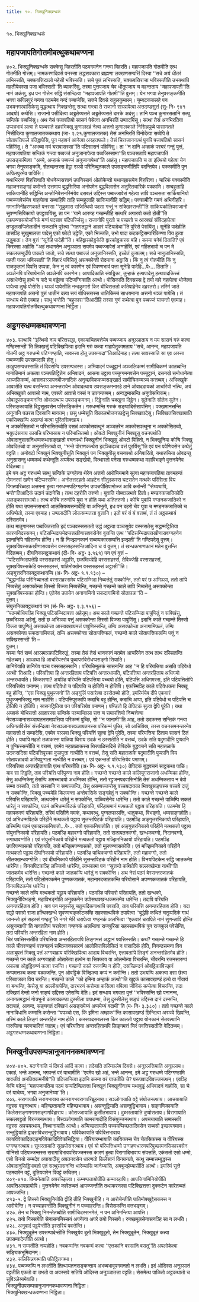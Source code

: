 ```yaml
---
title: १०. भिक्खुनिक्खन्धकं

---
```

१०. भिक्खुनिक्खन्धकं  


## महापजापतिगोतमीवत्थुकथावण्णना

४०२. भिक्खुनिक्खन्धके सक्केसु विहरतीति पठमगमनेन गन्त्वा विहरति। महापजापति गोतमीति एत्थ गोतमीति गोत्तम्। नामकरणदिवसे पनस्सा लद्धसक्कारा ब्राह्मणा लक्खणसम्पत्तिं दिस्वा ‘‘सचे अयं धीतरं लभिस्सति, चक्कवत्तिरञ्ञो महेसी भविस्सति। सचे पुत्तं लभिस्सति, चक्कवत्तिराजा भविस्सतीति उभयथापि महतीयेवस्सा पजा भविस्सती’’ति ब्याकरिंसु, तस्मा पुत्तपजाय चेव धीतुपजाय च महन्तताय ‘‘महापजापती’’ति नामं अकंसु, इध पन गोत्तेन सद्धिं संसन्दित्वा ‘‘महापजापति गोतमी’’ति वुत्तम्। येन भगवा तेनुपसङ्कमीति भगवा कपिलपुरं गन्त्वा पठममेव नन्दं पब्बाजेसि, सत्तमे दिवसे राहुलकुमारम्। चुम्बटककलहे पन उभयनगरवासिकेसु युद्धत्थाय निक्खन्तेसु सत्था गन्त्वा ते राजानो सञ्ञापेत्वा अत्तदण्डसुत्तं (सु॰ नि॰ ९४१ आदयो) कथेसि। राजानो पसीदित्वा अड्ढतेय्यसते अड्ढतेय्यसते दारके अदंसु। तानि पञ्च कुमारसतानि सत्थु सन्तिके पब्बजिंसु। अथ नेसं पजापतियो सासनं पेसेत्वा अनभिरतिं उप्पादयिंसु। सत्था तेसं अनभिरतिया उप्पन्नभावं ञत्वा ते पञ्चसते दहरभिक्खू कुणालदहं नेत्वा अत्तनो कुणालकाले निसिन्नपुब्बे पासाणतले निसीदित्वा कुणालजातककथाय (जा॰ २.२१.कुणालजातक) तेसं अनभिरतिं विनोदेत्वा सब्बेपि ते सोतापत्तिफले पतिट्ठापेसि, पुन महावनं आनेत्वा अरहत्तफले। तेसं चित्तजाननत्थं पुनपि पजापतियो सासनं पहिणिंसु। ते ‘‘अभब्बा मयं घरावासस्सा’’ति पटिसासनं पहिणिंसु। ता ‘‘न दानि अम्हाकं परघरं गन्तुं युत्तं, महापजापतिया सन्तिकं गन्त्वा पब्बज्जं अनुजानापेत्वा पब्बजिस्सामा’’ति पञ्चसतापि महापजापतिं उपसङ्कमित्वा ‘‘अय्ये, अम्हाकं पब्बज्जं अनुजानापेथा’’ति आहंसु। महापजापति च ता इत्थियो गहेत्वा येन भगवा तेनुपसङ्कमि, सेतच्छत्तस्स हेट्ठा रञ्ञो परिनिब्बुतकाले उपसङ्कमीतिपि वदन्तियेव। पक्कामीति पुन कपिलपुरमेव पाविसि।  
यथाभिरन्तं विहरित्वाति बोधनेय्यसत्तानं उपनिस्सयं ओलोकेन्तो यथाज्झासयेन विहरित्वा। चारिकं पक्कामीति महाजनसङ्गहं करोन्तो उत्तमाय बुद्धसिरिया अनोपमेन बुद्धविलासेन अतुरितचारिकं पक्कामि। सम्बहुलाहि साकियानीहि सद्धिन्ति अन्तोनिवेसनस्मिंयेव दसबलं उद्दिस्स पब्बज्जावेसं गहेत्वा तापि पञ्चसता साकियानियो पब्बज्जावेसंयेव गाहापेत्वा सब्बाहिपि ताहि सम्बहुलाहि साकियानीहि सद्धिम्। पक्कामीति गमनं अभिनीहरि। गमनाभिनीहरणकाले पनस्सा ‘‘सुकुमारा राजित्थियो पदसा गन्तुं न सक्खिस्सन्ती’’ति साकियकोलियराजानो सुवण्णसिविकायो उपट्ठापयिंसु, ता पन ‘‘याने आरुय्ह गच्छन्तीहि सत्थरि अगारवो कतो होती’’ति एकपण्णासयोजनिकं मग्गं पदसाव पटिपज्जिंसु। राजानोपि पुरतो च पच्छतो च आरक्खं संविदहापेत्वा तण्डुलसप्पितेलादीनं सकटानि पूरेत्वा ‘‘गतगतट्ठाने आहारं पटियादेथा’’ति पुरिसे पेसयिंसु। सूनेहि पादेहीति तासञ्हि सुखुमालत्ता पादेसु एको फोटो उट्ठेति, एको भिज्जति, उभो पादा कटकट्ठिसम्परिकिण्णा विय हुत्वा उद्धुमाता। तेन वुत्तं ‘‘सूनेहि पादेही’’ति। बहिद्वारकोट्ठकेति द्वारकोट्ठकस्स बहि। कस्मा पनेवं ठिताति? एवं किरस्सा अहोसि ‘‘अहं तथागतेन अनुञ्ञाता सयमेव पब्बज्जावेसं अग्गहेसिं, एवं गहितभावो च पन मे सकलजम्बुदीपे पाकटो जातो, सचे सत्था पब्बज्जं अनुजानिस्सति, इच्चेतं कुसलम्। सचे नानुजानिस्सति, महती गरहा भविस्सती’’ति विहारं पविसितुं असक्कोन्ती रोदमाना अट्ठासि। किं नु त्वं गोतमीति किं नु राजकुलानं विपत्ति उप्पन्ना, केन नु त्वं कारणेन एवं विवण्णभावं पत्ता सूनेहि पादेहि…पे॰… ठिताति।  
अञ्ञेनपि परियायेनाति अञ्ञेनपि कारणेन। आपादिकाति संवड्ढिका, तुम्हाकं हत्थपादेसु हत्थपादकिच्चं असाधेन्तेसु हत्थे च पादे च वड्ढेत्वा पटिजग्गिकाति अत्थो। पोसिकाति दिवसस्स द्वे तयो वारे नहापेत्वा भोजेत्वा पायेत्वा तुम्हे पोसेसि। थञ्ञं पायेसीति नन्दकुमारो किर बोधिसत्ततो कतिपाहेनेव दहरतरो। तस्मिं जाते महापजापति अत्तनो पुत्तं धातीनं दत्वा सयं बोधिसत्तस्स धातिकिच्चं साधयमाना अत्तनो थञ्ञं पायेसि। तं सन्धाय थेरो एवमाह। साधु भन्तेति ‘‘बहुकारा’’तिआदीहि तस्सा गुणं कथेत्वा पुन पब्बज्जं याचन्तो एवमाह।  
महापजापतिगोतमीवत्थुकथावण्णना निट्ठिता।  


## अट्ठगरुधम्मकथावण्णना

४०३. सत्थापि ‘‘इत्थियो नाम परित्तसद्धा, एकायाचितमत्तेयेव पब्बज्जाय अनुञ्ञाताय न मम सासनं गरुं कत्वा गण्हिस्सन्ती’’ति तिक्खत्तुं पटिक्खिपित्वा इदानि गरुं कत्वा गाहापेतुकामताय ‘‘सचे, आनन्द, महापजापति गोतमी अट्ठ गरुधम्मे पटिग्गण्हाति, सावस्सा होतु उपसम्पदा’’तिआदिमाह। तत्थ सावस्साति सा एव अस्सा पब्बज्जापि उपसम्पदापि होतु।  
तदहुपसम्पन्नस्साति तं दिवसम्पि उपसम्पन्नस्स। अभिवादनं पच्चुट्ठानं अञ्जलिकम्मं सामीचिकम्मं कातब्बन्ति मानातिमानं अकत्वा पञ्चपतिट्ठितेन अभिवादनं, आसना उट्ठाय पच्चुग्गमनवसेन पच्चुट्ठानं, दसनखे समोधानेत्वा अञ्जलिकम्मं, आसनपञ्ञापनबीजनादिकं अनुच्छविककम्मसङ्खातं सामीचिकम्मञ्च कत्तब्बम्। अभिक्खुके आवासेति यत्थ वसन्तिया अनन्तरायेन ओवादत्थाय उपसङ्कमनारहे ठाने ओवाददायको आचरियो नत्थि, अयं अभिक्खुको आवासो नाम, एवरूपे आवासे वस्सं न उपगन्तब्बम्। अन्वद्धमासन्ति अनुपोसथिकम्। ओवादूपसङ्कमनन्ति ओवादत्थाय उपसङ्कमनम्। दिट्ठेनाति चक्खुना दिट्ठेन। सुतेनाति सोतेन सुतेन। परिसङ्कायाति दिट्ठसुतवसेन परिसङ्कितेन। गरुधम्मन्ति गरुकं सङ्घादिसेसापत्तिम्। पक्खमानत्तन्ति अनूनानि पन्नरस दिवसानि मानत्तम्। छसु धम्मेसूति विकालभोजनच्छट्ठेसु सिक्खापदेसु। सिक्खितसिक्खायाति एकसिक्खम्पि अखण्डं कत्वा पूरितसिक्खाय।  
न अक्कोसितब्बो न परिभासितब्बोति दसन्नं अक्कोसवत्थूनं अञ्ञतरेन अक्कोसवत्थुना न अक्कोसितब्बो, भयुपदंसनाय कायचि परिभासाय न परिभासितब्बो। ओवटो भिक्खुनीनं भिक्खूसु वचनपथोति ओवादानुसासनिधम्मकथासङ्खातो वचनपथो भिक्खुनीनं भिक्खूसु ओवटो पिहितो, न भिक्खुनिया कोचि भिक्खु ओवदितब्बो वा अनुसासितब्बो वा, ‘‘भन्ते पोराणकत्थेरा इदञ्चिदञ्च वत्तं पूरयिंसू’’ति एवं पन पवेणिवसेन कथेतुं वट्टति। अनोवटो भिक्खूनं भिक्खुनीसूति भिक्खूनं पन भिक्खुनीसु वचनपथो अनिवारितो, यथारुचिया ओवदन्तु अनुसासन्तु धम्मकथं कथेन्तूति अयमेत्थ सङ्खेपो, वित्थारतो पनेसा गरुधम्मकथा महाविभङ्गे वुत्तनयेनेव वेदितब्बा।  
इमे पन अट्ठ गरुधम्मे सत्थु सन्तिके उग्गहेत्वा थेरेन अत्तनो आरोचियमाने सुत्वा महापजापतिया तावमहन्तं दोमनस्सं खणेन पटिप्पस्सम्भि। अनोतत्तदहतो आहटेन सीतुदकस्स घटसतेन मत्थके परिसित्ता विय विगतपरिळाहा अत्तमना हुत्वा गरुधम्मपटिग्गहणेन उप्पन्नपीतिपामोज्जं आवि करोन्ती ‘‘सेय्यथापि, भन्ते’’तिआदिकं उदानं उदानेसि। तत्थ दहरोति तरुणो। युवाति योब्बञ्ञभावे ठितो। मण्डनकजातिकोति अलङ्कारसभावो। तत्थ कोचि तरुणोपि युवा न होति यथा अतितरुणो। कोचि युवापि मण्डनकजातिको न होति यथा उपसन्तसभावो आलसियब्यसनादीहि वा अभिभूतो, इध पन दहरो चेव युवा च मण्डनकजातिको च अधिप्पेतो, तस्मा एवमाह। उप्पलादीनि लोकसम्मतत्ता वुत्तानि। इतो परं यं यं वत्तब्बं, तं तं अट्ठकथायं दस्सितमेव।  
तत्थ मातुगामस्स पब्बजितत्ताति इदं पञ्चवस्ससततो उद्धं अट्ठत्वा पञ्चसुयेव वस्ससतेसु सद्धम्मट्ठितिया कारणनिदस्सनम्। पटिसम्भिदापभेदप्पत्तखीणासववसेनेव वुत्तन्ति एत्थ ‘‘पटिसम्भिदापत्तखीणासवग्गहणेन झानानिपि गहितानेव होन्ति। न हि निज्झानकानं सब्बप्पकारसम्पत्ति इज्झती’’ति गण्ठिपदेसु वुत्तम्। सुक्खविपस्सकखीणासववसेन वस्ससहस्सन्तिआदिना च यं वुत्तम्। तं खन्धकभाणकानं मतेन वुत्तन्ति वेदितब्बम्। दीघनिकायट्ठकथायं (दी॰ नि॰ अट्ठ॰ ३.१६१) पन एवं वुत्तं –  
‘‘पटिसम्भिदापत्तेहि वस्ससहस्सं अट्ठासि, छळभिञ्ञेहि वस्ससहस्सं, तेविज्जेहि वस्ससहस्सं, सुक्खविपस्सकेहि वस्ससहस्सं, पातिमोक्खेन वस्ससहस्सं अट्ठासी’’ति।  
अङ्गुत्तरनिकायट्ठकथायम्पि (अ॰ नि॰ अट्ठ॰ १.१.१३०) –  
‘‘बुद्धानञ्हि परिनिब्बानतो वस्ससहस्समेव पटिसम्भिदा निब्बत्तेतुं सक्कोन्ति, ततो परं छ अभिञ्ञा, ततो तापि निब्बत्तेतुं असक्कोन्ता तिस्सो विज्जा निब्बत्तेन्ति, गच्छन्ते गच्छन्ते काले तापि निब्बत्तेतुं असक्कोन्ता सुक्खविपस्सका होन्ति। एतेनेव उपायेन अनागामिनो सकदागामिनो सोतापन्ना’’ति –  
वुत्तम्।  
संयुत्तनिकायट्ठकथायं पन (सं॰ नि॰ अट्ठ॰ २.३.१५६) –  
‘‘पठमबोधियञ्हि भिक्खू पटिसम्भिदापत्ता अहेसुम्। अथ काले गच्छन्ते पटिसम्भिदा पापुणितुं न सक्खिंसु, छळभिञ्ञा अहेसुं, ततो छ अभिञ्ञा पत्तुं असक्कोन्ता तिस्सो विज्जा पापुणिंसु। इदानि काले गच्छन्ते तिस्सो विज्जा पापुणितुं असक्कोन्ता आसवक्खयमत्तं पापुणिस्सन्ति, तम्पि असक्कोन्ता अनागामिफलं, तम्पि असक्कोन्ता सकदागामिफलं, तम्पि असक्कोन्ता सोतापत्तिफलं, गच्छन्ते काले सोतापत्तिफलम्पि पत्तुं न सक्खिस्सन्ती’’ति –  
वुत्तम्।  
यस्मा चेतं सब्बं अञ्ञमञ्ञपटिविरुद्धं, तस्मा तेसं तेसं भाणकानं मतमेव आचरियेन तत्थ तत्थ दस्सितन्ति गहेतब्बम्। अञ्ञथा हि आचरियस्सेव पुब्बापरविरोधप्पसङ्गो सियाति।  
तानियेवाति तानियेव पञ्च वस्ससहस्सानि। परियत्तिमूलकं सासनन्ति आह ‘‘न हि परियत्तिया असति पटिवेधो अत्थी’’तिआदि। परियत्तिया हि अन्तरहिताय पटिपत्ति अन्तरधायति, पटिपत्तिया अन्तरहिताय अधिगमो अन्तरधायति। किंकारणा? अयञ्हि परियत्ति पटिपत्तिया पच्चयो होति, पटिपत्ति अधिगमस्स, इति पटिपत्तितोपि परियत्तियेव पमाणम्। तत्थ पटिवेधो च पटिपत्ति च होतिपि न होतिपि। एकस्मिञ्हि काले पटिवेधकरा भिक्खू बहू होन्ति, ‘‘एस भिक्खु पुथुज्जनो’’ति अङ्गुलिं पसारेत्वा दस्सेतब्बो होति, इमस्मिंयेव दीपे एकवारं पुथुज्जनभिक्खु नाम नाहोसि। पटिपत्तिपूरकापि कदाचि बहू होन्ति, कदाचि अप्पा, इति पटिवेधो च पटिपत्ति च होतिपि न होतिपि। सासनट्ठितिया पन परियत्तियेव पमाणम्। पण्डितो हि तेपिटकं सुत्वा द्वेपि पूरेति। यथा अम्हाकं बोधिसत्तो आळारस्स सन्तिके पञ्चाभिञ्ञा सत्त च समापत्तियो निब्बत्तेत्वा नेवसञ्ञानासञ्ञायतनसमापत्तिया परिकम्मं पुच्छि, सो ‘‘न जानामी’’ति आह, ततो उदकस्स सन्तिकं गन्त्वा अधिगतविसेसं संसन्दित्वा नेवसञ्ञानासञ्ञायतनस्स परिकम्मं पुच्छि, सो आचिक्खि, तस्स वचनसमनन्तरमेव महासत्तो तं सम्पादेसि, एवमेव पञ्ञवा भिक्खु परियत्तिं सुत्वा द्वेपि पूरेति, तस्मा परियत्तिया ठिताय सासनं ठितं होति। यथापि महतो तळाकस्स पाळिया थिराय उदकं न ठस्सतीति न वत्तब्बं, उदके सति पदुमादीनि पुप्फानि न पुप्फिस्सन्तीति न वत्तब्बं, एवमेव महातळाकस्स थिरपाळिसदिसे तेपिटके बुद्धवचने सति महातळाके उदकसदिसा पटिपत्तिपूरका कुलपुत्ता नत्थीति न वत्तब्बं, तेसु सति महातळाके पदुमादीनि पुप्फानि विय सोतापन्नादयो अरियपुग्गला नत्थीति न वत्तब्बम्। एवं एकन्ततो परियत्तियेव पमाणम्।  
परियत्तिया अन्तरहितायाति एत्थ परियत्तीति (अ॰ नि॰ अट्ठ॰ १.१.१३०) तेपिटकं बुद्धवचनं साट्ठकथा पाळि। याव सा तिट्ठति, ताव परियत्ति परिपुण्णा नाम होति। गच्छन्ते गच्छन्ते काले कलियुगराजानो अधम्मिका होन्ति, तेसु अधम्मिकेसु तेसम्पि अमच्चादयो अधम्मिका होन्ति, ततो रट्ठजनपदवासिनोति तेसं अधम्मिकताय न देवो सम्मा वस्सति, ततो सस्सानि न सम्पज्जन्ति, तेसु असम्पज्जन्तेसु पच्चयदायका भिक्खुसङ्घस्स पच्चये दातुं न सक्कोन्ति, भिक्खू पच्चयेहि किलमन्ता अन्तेवासिके सङ्गहेतुं न सक्कोन्ति। गच्छन्ते गच्छन्ते काले परियत्ति परिहायति, अत्थवसेन धारेतुं न सक्कोन्ति, पाळिवसेनेव धारेन्ति। ततो काले गच्छन्ते पाळिम्पि सकलं धारेतुं न सक्कोन्ति, पठमं अभिधम्मपिटकं परिहायति, परिहायमानं मत्थकतो पट्ठाय परिहायति। पठममेव हि महापकरणं परिहायति, तस्मिं परिहीने यमकं, कथावत्थु, पुग्गलपञ्ञत्ति, धातुकथा, विभङ्गो, धम्मसङ्गहोति।  
एवं अभिधम्मपिटके परिहीने मत्थकतो पट्ठाय सुत्तन्तपिटकं परिहायति। पठमञ्हि अङ्गुत्तरनिकायो परिहायति, तस्मिम्पि पठमं एकादसकनिपातो…पे॰… ततो एककनिपातोति। एवं अङ्गुत्तरनिकाये परिहीने मत्थकतो पट्ठाय संयुत्तनिकायो परिहायति। पठमञ्हि महावग्गो परिहायति, ततो सळायतनवग्गो, खन्धकवग्गो, निदानवग्गो, सगाथावग्गोति। एवं संयुत्तनिकाये परिहीने मत्थकतो पट्ठाय मज्झिमनिकायो परिहायति। पठमञ्हि उपरिपण्णासको परिहायति, ततो मज्झिमपण्णासको, ततो मूलपण्णासकोति। एवं मज्झिमनिकाये परिहीने मत्थकतो पट्ठाय दीघनिकायो परिहायति। पठमञ्हि पाथिकवग्गो परिहायति, ततो महावग्गो, ततो सीलक्खन्धवग्गोति। एवं दीघनिकाये परिहीने सुत्तन्तपिटकं परिहीनं नाम होति। विनयपिटकेन सद्धिं जातकमेव धारेन्ति। विनयपिटकञ्हि लज्जिनो धारेन्ति, लाभकामा पन ‘‘सुत्तन्ते कथितेपि सल्लक्खेन्ता नत्थी’’ति जातकमेव धारेन्ति। गच्छन्ते काले जातकम्पि धारेतुं न सक्कोन्ति। अथ नेसं पठमं वेस्सन्तरजातकं परिहायति, ततो पटिलोमक्कमेन पुण्णकजातकं, महानारदजातकन्ति परियोसाने अपण्णकजातकं परिहायति, विनयपिटकमेव धारेन्ति।  
गच्छन्ते काले तम्पि मत्थकतो पट्ठाय परिहायति। पठमञ्हि परिवारो परिहायति, ततो खन्धको, भिक्खुनीविभङ्गो, महाविभङ्गोति अनुक्कमेन उपोसथक्खन्धकमत्तमेव धारेन्ति। तदापि परियत्ति अनन्तरहिताव होति। याव पन मनुस्सेसु चतुप्पदिकगाथापि पवत्तति, ताव परियत्ति अनन्तरहिताव होति। यदा सद्धो पसन्नो राजा हत्थिक्खन्धे सुवण्णचङ्कोटकम्हि सहस्सत्थविकं ठपापेत्वा ‘‘बुद्धेहि कथितं चतुप्पदिकं गाथं जानन्तो इमं सहस्सं गण्हतू’’ति नगरे भेरिं चरापेत्वा गण्हनकं अलभित्वा ‘‘एकवारं चरापिते नामं सुणन्तापि होन्ति असुणन्तापी’’ति यावततियं चरापेत्वा गण्हनकं अलभित्वा राजपुरिसा सहस्सत्थविकं पुन राजकुलं पवेसेन्ति, तदा परियत्ति अन्तरहिता नाम होति।  
चिरं पवत्तिस्सतीति परियत्तिया अन्तरहितायपि लिङ्गमत्तं अद्धानं पवत्तिस्सति। कथं? गच्छन्ते गच्छन्ते हि काले चीवरग्गहणं पत्तग्गहणं समिञ्जनपसारणं आलोकितविलोकितं न पासादिकं होति, निगण्ठसमणा विय अलाबुपत्तं भिक्खू पत्तं अग्गबाहाय परिक्खिपित्वा आदाय विचरन्ति, एत्तावतापि लिङ्गं अनन्तरहितमेव होति। गच्छन्ते पन काले अग्गबाहतो ओतारेत्वा हत्थेन वा सिक्काय वा ओलम्बेत्वा विचरन्ति, चीवरम्पि रजनसारुप्पं अकत्वा ओट्ठट्ठिवण्णं कत्वा रजन्ति। गच्छन्ते काले रजनम्पि न होति, दसच्छिन्दनं ओवट्टिकाविज्झनं कप्पमत्तञ्च कत्वा वळञ्जन्ति, पुन ओवट्टिकं विज्झित्वा कप्पं न करोन्ति। ततो उभयम्पि अकत्वा दसा छेत्वा परिब्बाजका विय चरन्ति। गच्छन्ते काले ‘‘को इमिना अम्हाकं अत्थो’’ति खुद्दकं कासावखण्डं हत्थे वा गीवायं वा बन्धन्ति, केसेसु वा अल्लीयापेन्ति, दारभरणं करोन्ता कसित्वा वपित्वा जीविकं कप्पेत्वा विचरन्ति, तदा दक्खिणं देन्तो जनो सङ्घं उद्दिस्स एतेसम्पि देति। इदं सन्धाय भगवता वुत्तं ‘‘भविस्सन्ति खो पनानन्द, अनागतमद्धानं गोत्रभुनो कासावकण्ठा दुस्सीला पापधम्मा, तेसु दुस्सीलेसु सङ्घं उद्दिस्स दानं दस्सन्ति, तदापाहं, आनन्द, सङ्घगतं दक्खिणं असङ्ख्येय्यं अप्पमेय्यं वदामी’’ति (म॰ नि॰ ३.३८०)। ततो गच्छन्ते काले नानाविधानि कम्मानि करोन्ता ‘‘पपञ्चो एस, किं इमिना अम्हाक’’न्ति कासावखण्डं छिन्दित्वा अरञ्ञे खिपन्ति, तस्मिं काले लिङ्गं अन्तरहितं नाम होति। कस्सपदसबलस्स किर कालतो पट्ठाय योनकानं सेतवत्थानि पारुपित्वा चरणचारित्तं जातम्। एवं परियत्तिया अन्तरहितायपि लिङ्गमत्तं चिरं पवत्तिस्सतीति वेदितब्बम्।  
अट्ठगरुधम्मकथावण्णना निट्ठिता।  


## भिक्खुनीउपसम्पन्नानुजाननकथावण्णना

४०४-४०५. यदग्गेनाति यं दिवसं आदिं कत्वा। तदेवाति तस्मिञ्ञेव दिवसे। अनुञ्ञत्तियाति अनुञ्ञाय। एकाहं, भन्ते आनन्द, भगवन्तं वरं याचामीति ‘‘एवमेव खो अहं, भन्ते आनन्द, इमे अट्ठ गरुधम्मे पटिग्गण्हामि यावजीवं अनतिक्कमनीये’’ति पटिजानित्वा इदानि कस्मा वरं याचतीति चे? परूपवादविवज्जनत्थम्। एवञ्हि केचि वदेय्युं ‘‘महापजापतिया पठमं सम्पटिच्छितत्ता भिक्खूनं भिक्खुनीनञ्च यथावुड्ढं अभिवादनं नाहोसि, सा चे वरं याचेय्य, भगवा अनुजानेय्या’’ति।  
४०६. सरागायाति सरागभावाय कामरागभवरागपरिब्रूहनाय। सञ्ञोगायाति वट्टे संयोजनत्थाय। आचयायाति वट्टस्स वड्ढनत्थाय। महिच्छतायाति महिच्छभावाय। असन्तुट्ठियाति असन्तुट्ठिभावाय। सङ्गणिकायाति किलेससङ्गणगणसङ्गणविहाराय। कोसज्जायाति कुसीतभावाय। दुब्भरतायाति दुप्पोसताय। विरागायाति सकलवट्टतो विरज्जनत्थाय। विसञ्ञोगायाति कामरागादीहि विसंयुज्जनत्थाय। अपचयायाति सब्बस्सपि वट्टस्स अपचयत्थाय, निब्बानायाति अत्थो। अप्पिच्छतायाति पच्चयप्पिच्छतादिवसेन सब्बसो इच्छापगमाय। सन्तुट्ठियाति द्वादसविधसन्तुट्ठिभावाय। पविवेकायाति पविवित्तभावाय कायविवेकादितदङ्गविवेकादिविवेकसिद्धिया। वीरियारम्भायाति कायिकस्स चेव चेतसिकस्स च वीरियस्स पग्गण्हनत्थाय। सुभरतायाति सुखपोसनत्थाय। एवं यो परियत्तिधम्मो उग्गहणधारणपरिपुच्छामनसिकारवसेन योनिसो पटिपज्जन्तस्स सरागादिभावपरिवज्जनस्स कारणं हुत्वा विरागादिभावाय संवत्तति, एकंसतो एसो धम्मो, एसो विनयो सम्मदेव अपायादीसु अपतनवसेन धारणतो किलेसानं विनयनतो, सत्थु सम्मासम्बुद्धस्स ओवादानुसिट्ठिभावतो एतं सत्थुसासनन्ति धारेय्यासि जानेय्यासि, अवबुज्झेय्यासीति अत्थो। इमस्मिं सुत्ते पठमवारेन वट्टं, दुतियवारेन विवट्टं कथितम्।  
४०९-४१०. विमानेत्वाति अपरज्झित्वा। कम्मप्पत्तायोपीति कम्मारहापि। आपत्तिगामिनियोपीति आपत्तिआपन्नायोपि। वुत्तनयेनेव कारेतब्बतं आपज्जन्तीति तथाकरणस्स पटिक्खित्तत्ता दुक्कटेन कारेतब्बतं आपज्जन्ति।  
४१३-५. द्वे तिस्सो भिक्खुनियोति द्वीहि तीहि भिक्खुनीहि। न आरोचेन्तीति पातिमोक्खुद्देसकस्स न आरोचेन्ति। न पच्चाहरन्तीति भिक्खुनीनं न पच्चाहरन्ति। विसेसकन्ति वत्तभङ्गम्।  
४२०. तेन च भिक्खु निमन्तेतब्बोति सामीचिदस्सनमेतं, न पन अनिमन्तिया आपत्ति।  
४२५. तयो निस्सयेति सेनासननिस्सयं अपनेत्वा अपरे तयो निस्सये। रुक्खमूलसेनासनञ्हि सा न लभति।  
४२८. अनुवादं पट्ठपेन्तीति इस्सरियं पवत्तेन्ति।  
४३०. भिक्खुदूतेन उपसम्पादेन्तीति भिक्खुयेव दूतो भिक्खुदूतो, तेन भिक्खुदूतेन, भिक्खुदूतं कत्वा उपसम्पादेन्तीति अत्थो।  
४३१. न सम्मतीति नप्पहोति। नवकम्मन्ति नवकम्मं कत्वा ‘‘एत्तकानि वस्सानि वसतू’’ति अपलोकेत्वा सङ्घिकभूमिदानम्।  
४३२. सन्निसिन्नगब्भाति पतिट्ठितगब्भा।  
४३४. पब्बज्जम्पि न लभतीति तित्थायतनसङ्कन्ताय अभब्बभावूपगमनतो न लभति। इदं ओदिस्स अनुञ्ञातं वट्टतीति एकतो वा उभतो वा अवस्सवे सतिपि ओदिस्स अनुञ्ञातत्ता वट्टति। सेसमेत्थ पाळितो अट्ठकथातो च सुविञ्ञेय्यमेवाति।  
भिक्खुनीउपसम्पन्नानुजाननकथावण्णना निट्ठिता।  
भिक्खुनिक्खन्धकवण्णना निट्ठिता।  